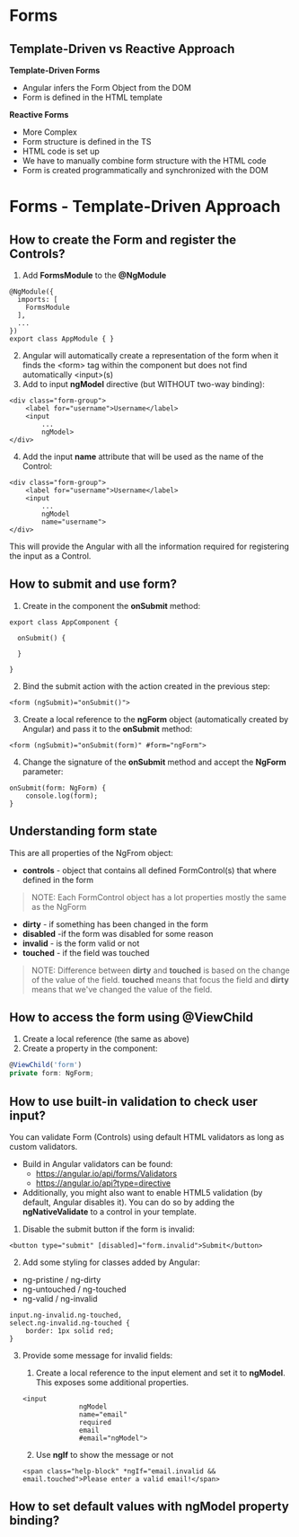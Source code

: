 # Forms

## Template-Driven vs Reactive Approach

**Template-Driven Forms**

* Angular infers the Form Object from the DOM
* Form is defined in the HTML template

**Reactive Forms**

* More Complex
* Form structure is defined in the TS
* HTML code is set up
* We have to manually combine form structure with the HTML code
* Form is created programmatically and synchronized with the DOM

# Forms - Template-Driven Approach

## How to create the Form and register the Controls?

1. Add **FormsModule** to the **@NgModule**

```
@NgModule({
  imports: [
    FormsModule
  ],
  ...
})
export class AppModule { }
```

2. Angular will automatically create a representation of the form when it finds the \<form> tag within the component but does not find automatically \<input>(s)
3. Add to input **ngModel** directive (but WITHOUT two-way binding):

```
<div class="form-group">
    <label for="username">Username</label>
    <input
        ...
        ngModel>
</div>
```

4. Add the input **name** attribute that will be used as the name of the Control:

```
<div class="form-group">
    <label for="username">Username</label>
    <input
        ...
        ngModel
        name="username">
</div>
```

This will provide the Angular with all the information required for registering the input as a Control.

## How to submit and use form?

1. Create in the component the **onSubmit** method:

```
export class AppComponent {

  onSubmit() {

  }

}
```

2. Bind the submit action with the action created in the previous step:

```
<form (ngSubmit)="onSubmit()">
```

3. Create a local reference to the **ngForm** object (automatically created by Angular) and pass it to the **onSubmit** method:

```
<form (ngSubmit)="onSubmit(form)" #form="ngForm">
```

4. Change the signature of the **onSubmit** method and accept the **NgForm** parameter:

```
onSubmit(form: NgForm) {
    console.log(form);
}
```


## Understanding form state

This are all properties of the NgFrom object:

* **controls** - object that contains all defined FormControl(s) that where defined in the form

> NOTE: Each FormControl object has a lot properties mostly the same as the NgForm

* **dirty** - if something has been changed in the form
* **disabled** -if the form was disabled for some reason
* **invalid** - is the form valid or not
* **touched** - if the field was touched

> NOTE: Difference between **dirty** and **touched** is based on the change of the value of the field. **touched** means that focus the field and **dirty** means that we've changed the value of the field.

## How to access the form using @ViewChild

1. Create a local reference (the same as above)
2. Create a property in the component:

```typescript
@ViewChild('form')
private form: NgForm;
```

## How to use built-in validation to check user input?

You can validate Form (Controls) using default HTML validators as long as custom validators.

* Build in Angular validators can be found:
    * https://angular.io/api/forms/Validators
    * https://angular.io/api?type=directive
* Additionally, you might also want to enable HTML5 validation (by default, Angular disables it). You can do so by adding the **ngNativeValidate**  to a control in your template.

1. Disable the submit button if the form is invalid:

```
<button type="submit" [disabled]="form.invalid">Submit</button>
```

2. Add some styling for classes added by Angular:
* ng-pristine / ng-dirty
* ng-untouched / ng-touched
* ng-valid / ng-invalid

```
input.ng-invalid.ng-touched,
select.ng-invalid.ng-touched {
    border: 1px solid red;
}
```

3. Provide some message for invalid fields:

    1. Create a local reference to the input element and set it to **ngModel**. This exposes some additional properties.

    ```
    <input
                  ngModel
                  name="email"
                  required
                  email
                  #email="ngModel">
    ```

    2. Use **ngIf** to show the message or not

    ```
    <span class="help-block" *ngIf="email.invalid && email.touched">Please enter a valid email!</span>
    ```

## How to set default values with ngModel property binding?

